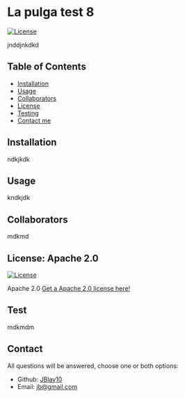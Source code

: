 
  # La pulga test 8
  [![License](https://img.shields.io/badge/License-Apache_2.0-blue.svg)](https://opensource.org/licenses/Apache-2.0)  

  jnddjnkdkd

  ## Table of Contents

  - [Installation](#installation)
  - [Usage](#usage)
  - [Collaborators](#collaborators)
  - [License](#license)
  - [Testing](#test)
  - [Contact me](#contact)

  ## Installation

  ndkjkdk 

  ## Usage
  <!-- For the screenshots create an "assets/images" folder in your repository and upload your screenshot to it use this syntax: ![alt text](assets/images/screenshot.png) -->

  kndkjdk

  ## Collaborators

  mdkmd

  ## License: Apache 2.0
  [![License](https://img.shields.io/badge/License-Apache_2.0-blue.svg)](https://opensource.org/licenses/Apache-2.0) 

  Apache 2.0
  [Get a Apache 2.0 license here!](https://www.apache.org/licenses/LICENSE-2.0)

  ## Test

  mdkmdm

  ## Contact

  All questions will be answered, choose one or both options:

  - Github: [JBlay10](https://github.com/JBlay10)
  - Email: jb@gmail.com

